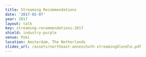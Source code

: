 ```yaml
---
title: Streaming Recommendations
date: '2017-02-07'
year: 2017
layout: talk
key: streaming-recommendations-2017
shield: industry-purple
venue: Poki
location: Amsterdam, The Netherlands
slides_url: /assets/northeast-anneschuth-streamingblendle.pdf
---
```

